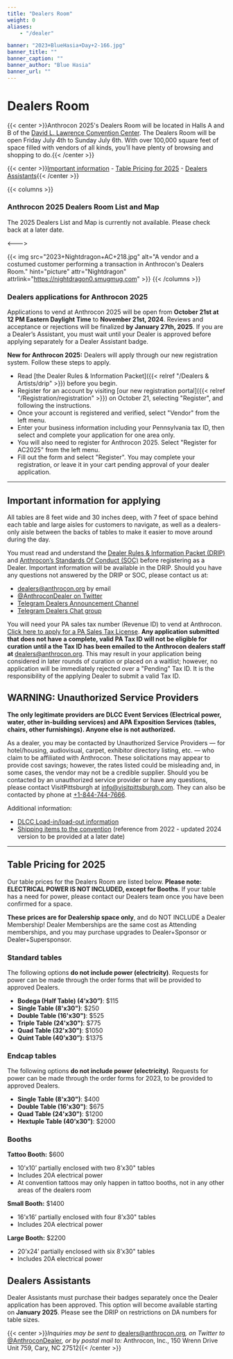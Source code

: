 ```yaml
---
title: "Dealers Room"
weight: 0
aliases:
    - "/dealer"

banner: "2023+BlueHasia+Day+2-166.jpg"
banner_title: ""
banner_caption: ""
banner_author: "Blue Hasia"
banner_url: ""
---
```


# Dealers Room

{{< center >}}Anthrocon 2025's Dealers Room will be located in Halls A and B of the [David L. Lawrence Convention Center](http://www.pittsburghcc.com/). The Dealers Room will be open Friday July 4th to Sunday July 6th. With over 100,000 square feet of space filled with vendors of all kinds, you’ll have plenty of browsing and shopping to do.{{< /center >}}

{{< center >}}[Important information](#important-information-for-applying) - [Table Pricing for 2025](#table-pricing-for-2025) - [Dealers Assistants](#dealers-assistants){{< /center >}}

{{< columns >}}
### Anthrocon 2025 Dealers Room List and Map

The 2025 Dealers List and Map is currently not available. Please check back at a later date.

<--->

{{< img src="2023+Nightdragon+AC+218.jpg" alt="A vendor and a costumed customer performing a transaction in Anthrocon's Dealers Room." hint="picture" attr="Nightdragon" attrlink="https://nightdragon0.smugmug.com" >}}
{{< /columns >}}

### **Dealers applications for Anthrocon 2025**

Applications to vend at Anthrocon 2025 will be open from **October 21st at 12 PM Eastern Daylight Time** to **November 21st, 2024**. Reviews and acceptance or rejections will be finalized **by January 27th, 2025**. If you are a Dealer’s Assistant, you must wait until your Dealer is approved before applying separately for a Dealer Assistant badge.

**New for Anthrocon 2025:** Dealers will apply through our new registration system. Follow these steps to apply.

- Read [the Dealer Rules & Information Packet]({{< relref "/Dealers & Artists/drip" >}}) before you begin.
- Register for an account by visiting [our new registration portal]({{< relref "/Registration/registration" >}}) on October 21, selecting "Register", and following the instructions.
- Once your account is registered and verified, select "Vendor" from the left menu.
- Enter your business information including your Pennsylvania tax ID, then select and complete your application for one area only.
- You will also need to register for Anthrocon 2025. Select "Register for AC2025" from the left menu.
- Fill out the form and select "Register". You may complete your registration, or leave it in your cart pending approval of your dealer application.

***

## Important information for applying

All tables are 8 feet wide and 30 inches deep, with 7 feet of space behind each table and large aisles for customers to navigate, as well as a dealers-only aisle between the backs of tables to make it easier to move around during the day.

You must read and understand the [Dealer Rules & Information Packet (DRIP)](/drip) and [Anthrocon’s Standards Of Conduct (SOC)](/standards-of-conduct) before registering as a Dealer. Important information will be available in the DRIP. Should you have any questions not answered by the DRIP or SOC, please contact us at:

- [dealers@anthrocon.org](mailto:dealers@anthrocon.org) by email
- [@AnthroconDealer on Twitter](https://twitter.com/anthrocondealer)
- [Telegram Dealers Announcement Channel](https://t.me/anthrocondealersannounce)
- [Telegram Dealers Chat group](https://t.me/+Ut8XsuB-6oBS4fVz)

You will need your PA sales tax number (Revenue ID) to vend at Anthrocon. [Click here to apply for a PA Sales Tax License](https://mypath.pa.gov/_/). **Any application submitted that does not have a complete, valid PA Tax ID will not be eligible for curation until a the Tax ID has been emailed to the Anthrocon dealers staff at** [dealers@anthrocon.org](mailto:dealers@anthrocon.org). This may result in your application being considered in later rounds of curation or placed on a waitlist; however, no application will be immediately rejected over a "Pending" Tax ID. It is the responsibility of the applying Dealer to submit a valid Tax ID.

## **WARNING: Unauthorized Service Providers**

**The only legitimate providers are DLCC Event Services (Electrical power, water, other in-building services) and APA Exposition Services (tables, chairs, other furnishings). Anyone else is not authorized.**

As a dealer, you may be contacted by Unauthorized Service Providers — for hotel/housing, audiovisual, carpet, exhibitor directory listing, etc. — who claim to be affiliated with Anthrocon. These solicitations may appear to provide cost savings; however, the rates listed could be misleading and, in some cases, the vendor may not be a credible supplier. Should you be contacted by an unauthorized service provider or have any questions, please contact VisitPittsburgh at [info@visitpittsburgh.com](mailto:info@visitpittsburgh.com). They can also be contacted by phone at [+1-844-744-7666](tel:+18447447666).

Additional information:

- [DLCC Load-in/load-out information](/dealers-loading-instructions)
- [Shipping items to the convention](/dlcc-shipping-guide) (reference from 2022 - updated 2024 version to be provided at a later date)

***

## Table Pricing for 2025

Our table prices for the Dealers Room are listed below. **Please note: ELECTRICAL POWER IS NOT INCLUDED, except for Booths**. If your table has a need for power, please contact our Dealers team once you have been confirmed for a space.

**These prices are for Dealership space only**, and do NOT INCLUDE a Dealer Membership! Dealer Memberships are the same cost as Attending memberships, and you may purchase upgrades to Dealer+Sponsor or Dealer+Supersponsor.

### Standard tables

The following options **do not include power (electricity)**. Requests for power can be made through the order forms that will be provided to approved Dealers.

- **Bodega (Half Table) (4’x30”)**: $115
- **Single Table (8'x30")**: $250
- **Double Table (16'x30")**: $525
- **Triple Table (24'x30")**: $775
- **Quad Table (32'x30")**: $1050
- **Quint Table (40’x30”)**: $1375

### Endcap tables

The following options **do not include power (electricity)**. Requests for power can be made through the order forms for 2023, to be provided to approved Dealers.

- **Single Table (8'x30")**: $400
- **Double Table (16'x30")**: $675
- **Quad Table (24'x30")**: $1200
- **Hextuple Table (40’x30”)**: $2000

### Booths

**Tattoo Booth:** $600

- 10’x10’ partially enclosed with two 8’x30" tables
- Includes 20A electrical power
- At convention tattoos may only happen in tattoo booths, not in any other areas of the dealers room

**Small Booth:** $1400

- 16’x16’ partially enclosed with four 8’x30" tables
- Includes 20A electrical power

**Large Booth:** $2200

- 20’x24’ partially enclosed with six 8’x30" tables
- Includes 20A electrical power

## Dealers Assistants

Dealer Assistants must purchase their badges separately once the Dealer application has been approved. This option will become available starting on **January 2025**. Please see the DRIP on restrictions on DA numbers for table sizes.

{{< center >}}*Inquiries may be sent to* [dealers@anthrocon.org](mailto:dealers@anthrocon.org)*, on Twitter to* [@AnthroconDealer](https://twitter.com/AnthroconDealer)*, or by postal mail to:* Anthrocon, Inc., 150 Wrenn Drive Unit 759, Cary, NC 27512{{< /center >}}
